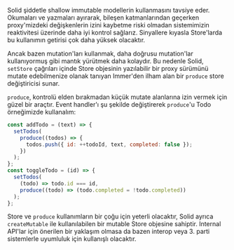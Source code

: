 Solid şiddetle shallow immutable modellerin kullanmasını tavsiye eder. Okumaları ve yazmaları ayırarak, bileşen katmanlarından geçerken proxy'mizdeki değişkenlerin izini kaybetme riski olmadan sistemimizin reaktivitesi üzerinde daha iyi kontrol sağlarız. Sinyallere kıyasla Store'larda bu kullanımın getirisi çok daha yüksek olacaktır.

Ancak bazen mutation'ları kullanmak, daha doğrusu mutation'lar kullanıyormuş gibi mantık yürütmek daha kolaydır. Bu nedenle Solid, `setStore` çağrıları içinde Store objesinin yazılabilir bir proxy sürümünü mutate edebilmenize olanak tanıyan Immer'den ilham alan bir `produce` store değiştiricisi sunar.

`produce`, kontrolü elden bırakmadan küçük mutate alanlarına izin vermek için güzel bir araçtır. Event handler'ı şu şekilde değiştirerek `produce`'u Todo örneğimizde kullanalım:

```jsx
const addTodo = (text) => {
  setTodos(
    produce((todos) => {
      todos.push({ id: ++todoId, text, completed: false });
    })
  );
};
const toggleTodo = (id) => {
  setTodos(
    (todo) => todo.id === id,
    produce((todo) => (todo.completed = !todo.completed))
  );
};
```

Store ve `produce` kullanımların bir çoğu için yeterli olacaktır, Solid ayrıca `createMutable` ile kullanılabilen bir mutable Store objesine sahiptir. Internal API'lar için önerilen bir yaklaşım olmasa da bazen interop veya 3. parti sistemlerle uyumluluk için kullanışlı olacaktır.
